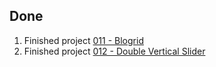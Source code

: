 ## Done
1. Finished project [011 - Blogrid](../Projects/011%20-%20Blogrid)
2. Finished project [012 - Double Vertical Slider](../Projects/012%20-%20Double%20Vertical%20Slider)